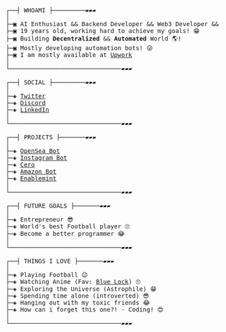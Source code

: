 <pre>

┌──┤ WHOAMI ├─────────▰▰▰
│
├─▣ AI Enthusiast && Backend Developer && Web3 Developer && Freelancer 😎
├─▣ 19 years old, working hard to achieve my goals! 😁
├─▣ Building <b>Decentralized</b> && <b>Automated</b> World 🌎!
├─▣ Mostly developing automation bots! 😜
├─▣ I am mostly available at <a href="https://www.upwork.com/freelancers/~01c25b9d2e61d1a697">Upwork</a>
│
└───────────────────────────────▰▰▰

┌──┤ SOCIAL ├─────────▰▰▰
│
├─◈ <a href="https://twitter.com/sajawal_fareedi">Twitter</a>
├─◈ <a href="https://discord.com/users/942686625320804403">Discord</a>
├─◈ <a href="https://www.linkedin.com/in/sajawal-fareedi/">LinkedIn</a>
│
└───────────────────────────────▰▰▰

┌──┤ PROJECTS ├───────▰▰▰
│
├─◈ <a href="https://github.com/SajawalFareedi/OpenSea-NFT-Buyer">OpenSea Bot</a>
├─◈ <a href="https://github.com/SajawalFareedi/insta-scrapper">Instagram Bot</a>
├─◈ <a href="https://github.com/SajawalFareedi/cero-discord-bot">Cero</a>
├─◈ <a href="https://github.com/SajawalFareedi/amazon-scraping-bot">Amazon Bot</a>
├─◈ <a href="https://github.com/SajawalFareedi/enablemint">Enablemint</a>
│
└───────────────────────────────▰▰▰

┌──┤ FUTURE GOALS ├───────▰▰▰
│
├─◈ Entrepreneur 😎
├─◈ World's best Football player 🙄
├─◈ Become a better programmer 😂
│
└───────────────────────────────▰▰▰

┌──┤ THINGS I LOVE ├───────▰▰▰
│
├─◈ Playing Football 😉
├─◈ Watching Anime (Fav: <a href="https://zoro.to/watch/blue-lock-17889">Blue Lock</a>) 🙄
├─◈ Exploring the Universe (Astrophile) 😁
├─◈ Spending time alone (introverted) 😎
├─◈ Hanging out with my toxic friends 😂
├─◈ How can i forget this one?! - Coding! 😍
│
└───────────────────────────────▰▰▰
</pre>
